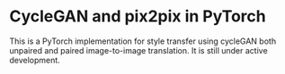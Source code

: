 # CycleGAN and pix2pix in PyTorch

This is a PyTorch implementation for style transfer using cycleGAN both unpaired and paired image-to-image translation. It is still under active development.

